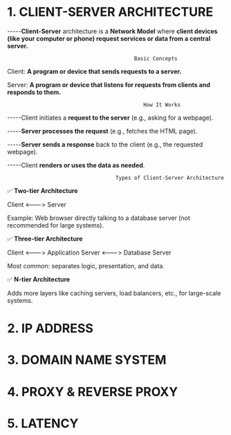 # 1. CLIENT-SERVER ARCHITECTURE
-----**Client-Server** architecture is a **Network Model** where **client devices (like your computer or phone) request services or data from a central server.**
 

                                             Basic Concepts

Client: **A program or device that sends requests to a server.**

Server: **A program or device that listens for requests from clients and responds to them.**

                                                How It Works

-----Client initiates a **request to the server** (e.g., asking for a webpage).

-----**Server processes the request** (e.g., fetches the HTML page).

-----**Server sends a response** back to the client (e.g., the requested webpage).

-----Client **renders or uses the data as needed**.


                                       Types of Client-Server Architecture
✅ **Two-tier Architecture**

Client <---> Server

Example: Web browser directly talking to a database server (not recommended for large systems).

✅ **Three-tier Architecture**

Client <---> Application Server <---> Database Server

Most common: separates logic, presentation, and data.

✅ **N-tier Architecture**

Adds more layers like caching servers, load balancers, etc., for large-scale systems.




# 2. IP ADDRESS


# 3. DOMAIN NAME SYSTEM


# 4. PROXY & REVERSE PROXY


# 5. LATENCY

